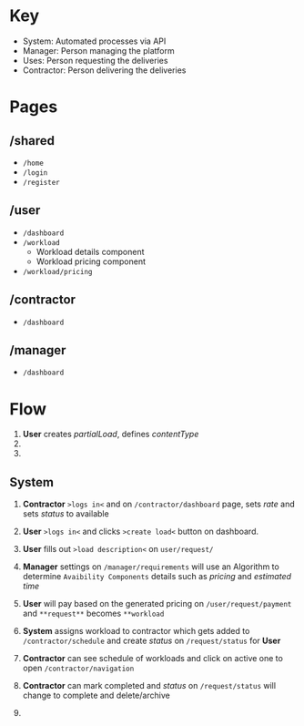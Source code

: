 # Key
- System: Automated processes via API 
- Manager: Person managing the platform
- Uses: Person requesting the deliveries
- Contractor: Person delivering the deliveries

# Pages

## /shared
- `/home`
- `/login`
- `/register`

## /user
- `/dashboard`
- `/workload`
  - Workload details component
  - Workload pricing component
- `/workload/pricing`

## /contractor
- `/dashboard`

## /manager

- `/dashboard`

# Flow 

1. **User** creates *partialLoad*, defines *contentType*
2. 
3. 
## System

1. **Contractor** `>logs in<` and on `/contractor/dashboard` page, sets *rate* and sets *status* to available
2. **User** `>logs in<` and clicks `>create load<` button on dashboard.
4. **User** fills out `>load description<` on `user/request/`
5. **Manager** settings on `/manager/requirements` will use an Algorithm to determine `Avaibility Components` details such as *pricing* and *estimated time*
6. **User**  will pay based on the generated pricing on `/user/request/payment` and `**request**` becomes `**workload`
7. **System** assigns workload to contractor which gets added to `/contractor/schedule` and create *status* on `/request/status` for **User**
8. **Contractor** can see schedule of workloads and click on active one to open `/contractor/navigation`
9. **Contractor** can mark completed and *status* on `/request/status` will change to complete and delete/archive

1. 